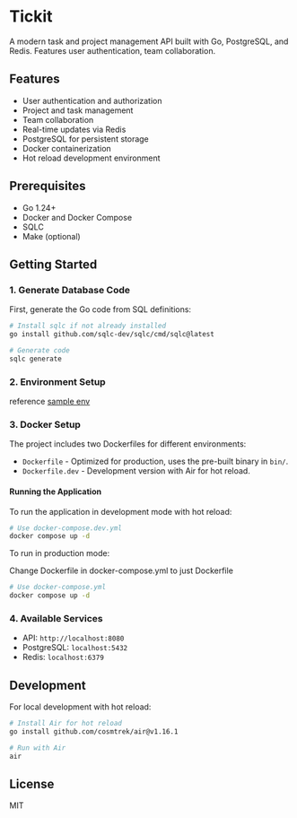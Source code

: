 # Tickit

A modern task and project management API built with Go, PostgreSQL, and Redis. Features user authentication, team collaboration.

## Features

- User authentication and authorization
- Project and task management
- Team collaboration
- Real-time updates via Redis
- PostgreSQL for persistent storage
- Docker containerization
- Hot reload development environment

## Prerequisites

- Go 1.24+
- Docker and Docker Compose
- SQLC
- Make (optional)

## Getting Started

### 1. Generate Database Code

First, generate the Go code from SQL definitions:

```bash
# Install sqlc if not already installed
go install github.com/sqlc-dev/sqlc/cmd/sqlc@latest

# Generate code
sqlc generate
```

### 2. Environment Setup

reference [sample env](./.env.sample)

### 3. Docker Setup

The project includes two Dockerfiles for different environments:

- `Dockerfile` - Optimized for production, uses the pre-built binary in `bin/`.
- `Dockerfile.dev` - Development version with Air for hot reload.

#### Running the Application

To run the application in development mode with hot reload:

```bash
# Use docker-compose.dev.yml
docker compose up -d
```

To run in production mode:

Change Dockerfile in docker-compose.yml to just Dockerfile

```bash
# Use docker-compose.yml
docker compose up -d
```

### 4. Available Services

- API: `http://localhost:8080`
- PostgreSQL: `localhost:5432`
- Redis: `localhost:6379`

## Development

For local development with hot reload:

```bash
# Install Air for hot reload
go install github.com/cosmtrek/air@v1.16.1

# Run with Air
air
```

## License

MIT
